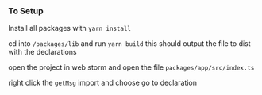 ### To Setup

Install all packages with `yarn install`

cd into `/packages/lib` and run `yarn build` this should output the file to dist with the declarations

open the project in web storm and open the file `packages/app/src/index.ts`

right click the `getMsg` import and choose go to declaration